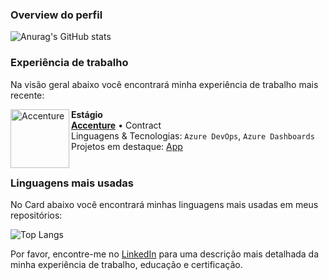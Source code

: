 ### Overview do perfil

![Anurag's GitHub stats](https://github-readme-stats.vercel.app/api?username=jonathan-gilber&show_icons=true&bg_color=DEG,A100FF,A100FF,b433ff&text_color=FFFFFF&icon_color=FFFFFF&title_color=46005c&locale=pt-br)

### Experiência de trabalho
Na visão geral abaixo você encontrará minha experiência de trabalho mais recente:

[<img align="left" height="94px" width="94px" alt="Accenture" src="https://s3-symbol-logo.tradingview.com/accenture--600.png"/>](https://www.accenture.com/br-pt)

**Estágio** \
[**Accenture**](https://www.accenture.com/br-pt) • Contract \
Linguagens & Tecnologias: `Azure DevOps`, `Azure Dashboards` \
Projetos em destaque: [App](https://www.accenture.com/br-pt)
<br/>
<br/>

### Linguagens mais usadas
No Card abaixo você encontrará minhas linguagens mais usadas em meus repositórios:

![Top Langs](https://github-readme-stats.vercel.app/api/top-langs/?username=jonathan-gilber&layout=compact&bg_color=121212&text_color=FFFFFF&icon_color=FFFFFF&title_color=FFFFFF)

Por favor, encontre-me no [LinkedIn](https://www.linkedin.com/in/jonathangilber/) para uma descrição mais detalhada da minha experiência de trabalho, educação e certificação.
